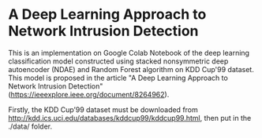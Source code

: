 # A Deep Learning Approach to Network Intrusion Detection
This is an implementation on Google Colab Notebook of the deep learning classification model constructed using stacked nonsymmetric deep autoencoder (NDAE) and Random Forest algorithm on KDD Cup'99 dataset. This model is proposed in the article "A Deep Learning Approach to Network Intrusion Detection" (https://ieeexplore.ieee.org/document/8264962).

Firstly, the KDD Cup’99 dataset must be downloaded from http://kdd.ics.uci.edu/databases/kddcup99/kddcup99.html, then put in the ./data/ folder.
